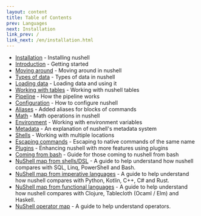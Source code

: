 ```yaml
---
layout: content
title: Table of Contents
prev: Languages
next: Installation
link_prev: /
link_next: /en/installation.html
---
```


* [Installation](installation.md) - Installing nushell
* [Introduction](introduction.md) - Getting started
* [Moving around](moving_around.md) - Moving around in nushell
* [Types of data](types_of_data.md) - Types of data in nushell
* [Loading data](loading_data.md) - Loading data and using it
* [Working with tables](working_with_tables.md) - Working with nushell tables
* [Pipeline](pipeline.md) - How the pipeline works
* [Configuration](configuration.md) - How to configure nushell
* [Aliases](aliases.md) - Added aliases for blocks of commands
* [Math](math.md) - Math operations in nushell
* [Environment](environment.md) - Working with environment variables
* [Metadata](metadata.md) - An explanation of nushell's metadata system
* [Shells](shells_in_shells.md) - Working with multiple locations
* [Escaping commands](escaping.md) - Escaping to native commands of the same name 
* [Plugins](plugins.md) - Enhancing nushell with more features using plugins
* [Coming from bash](coming_from_bash.md) - Guide for those coming to nushell from bash
* [NuShell map from shells/DSL](nushell_map.md) - A guide to help understand how nushell compares with SQL, Linq, PowerShell and Bash.
* [NuShell map from imperative languages](nushell_map_imperative.md) - A guide to help understand how nushell compares with Python, Kotlin, C++, C# and Rust.
* [NuShell map from functional languages](nushell_map_functional.md) - A guide to help understand how nushell compares with Clojure, Tablecloth (Ocaml / Elm) and Haskell.
* [NuShell operator map](nushell_operator_map.md) - A guide to help understand operators.